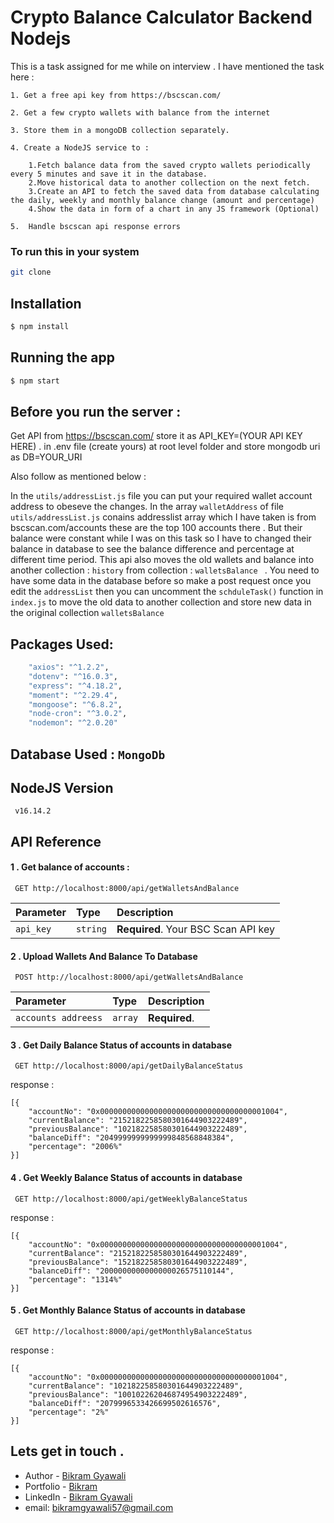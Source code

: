 
# Crypto Balance Calculator Backend Nodejs

This is a task assigned for me while on interview .
I have mentioned the task here :

    1. Get a free api key from https://bscscan.com/

    2. Get a few crypto wallets with balance from the internet

    3. Store them in a mongoDB collection separately.

    4. Create a NodeJS service to :
    
        1.Fetch balance data from the saved crypto wallets periodically every 5 minutes and save it in the database.
        2.Move historical data to another collection on the next fetch.
        3.Create an API to fetch the saved data from database calculating the daily, weekly and monthly balance change (amount and percentage)
        4.Show the data in form of a chart in any JS framework (Optional)

    5.  Handle bscscan api response errors
    


### To run this in your system  
```bash
git clone 
```


   ## Installation
```bash
$ npm install
```

## Running the app
```bash
$ npm start
````

## Before you run the server :
Get API from https://bscscan.com/ store it as API_KEY=(YOUR API KEY HERE) . in .env file (create yours) at root level folder and store mongodb uri as DB=YOUR_URI

Also follow as mentioned below : 

In the `utils/addressList.js` file you can put your required
wallet account address to obeseve the changes. In the array `walletAddress` of file `utils/addressList.js` conains
addresslist array which I have taken is from bscscan.com/accounts these are the top 100 accounts there .
But their balance were constant while I was on this task so I have to changed their balance in database 
to see the balance difference and percentage at different time period. 
This api also moves the old wallets and balance into another collection : ``history`` from collection : ``walletsBalance `` .
You need to have some data in the database before so make a post request once you edit the ``addressList`` then you can uncomment the ``schduleTask()`` function in ``index.js`` to move the old data to another collection and store new data in the original collection ``walletsBalance`` 



    
    
## Packages Used:
```bash
    "axios": "^1.2.2",
    "dotenv": "^16.0.3",
    "express": "^4.18.2",
    "moment": "^2.29.4",
    "mongoose": "^6.8.2",
    "node-cron": "^3.0.2",
    "nodemon": "^2.0.20"
```
## Database Used : `MongoDb`

## NodeJS Version 
     v16.14.2

## API Reference

#### 1 . Get balance of accounts :

```http
 GET http://localhost:8000/api/getWalletsAndBalance
```

| Parameter | Type     | Description                |
| :-------- | :------- | :------------------------- |
| `api_key` | `string` | **Required**. Your BSC Scan  API key |

#### 2 . Upload Wallets And Balance To Database 

```http
 POST http://localhost:8000/api/getWalletsAndBalance
```

| Parameter | Type     | Description                       |
| :-------- | :------- | :-------------------------------- |
| `accounts addreess`      | `array` | **Required**. |


#### 3 . Get Daily Balance Status of accounts in database

```http
 GET http://localhost:8000/api/getDailyBalanceStatus
```

response :
  
    [{ 
        "accountNo": "0x0000000000000000000000000000000000001004",
        "currentBalance": "2152182258580301644903222489",
        "previousBalance": "102182258580301644903222489",
        "balanceDiff": "2049999999999999848568848384",
        "percentage": "2006%"
    }]


#### 4 . Get Weekly Balance Status of accounts in database

```http
 GET http://localhost:8000/api/getWeeklyBalanceStatus
```

response :
    
    [{
        "accountNo": "0x0000000000000000000000000000000000001004",
        "currentBalance": "2152182258580301644903222489",
        "previousBalance": "152182258580301644903222489",
        "balanceDiff": "2000000000000000026575110144",
        "percentage": "1314%"
    }]



#### 5 . Get Monthly Balance Status of accounts in database

```http
 GET http://localhost:8000/api/getMonthlyBalanceStatus
```

response :
   
    [{
        "accountNo": "0x0000000000000000000000000000000000001004",
        "currentBalance": "102182258580301644903222489",
        "previousBalance": "100102262046874954903222489",
        "balanceDiff": "2079996533426699502616576",
        "percentage": "2%"
    }]


##  Lets get in touch .
- Author - [Bikram Gyawali](https://github.com/Bikram-Gyawali)
- Portfolio - [Bikram ](https://bikramgyawali.netlify.app/)
- LinkedIn - [Bikram Gyawali](https://www.linkedin.com/in/bikram-gyawali-4069461a0/)
- email: bikramgyawali57@gmail.com

